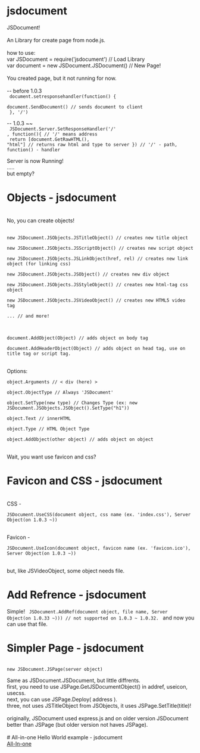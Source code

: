 # jsdocument
JSDocument!<br>
<br>
An Library for create page from node.js.<br>
<br>
how to use:<br>
var JSDocument = require('jsdocument') // Load Library<br>
var document = new JSDocument.JSDocument() // New Page!<br>
<br>
You created page, but it not running for now.<br>
<br>
-- before 1.0.3<br>
<code>
document.setresponsehandler(function() {<br>
    document.SendDocument() // sends document to client<br>
}, '/')<br>
</code>
-- 1.0.3 ~~<br>
<code>
JSDocument.Server.SetResponseHandler('/' , function(){ // '/' means address<br>
    return [document.GetRawHTML(), "html"] // returns raw html and type to server
}) // '/' - path, function() - handler<br>
</code>
<br>
Server is now Running!<br>
.....<br>
but empty?<br>

# Objects - jsdocument
<br>
No, you can create objects!<br>
<br>
<code>
new JSDocument.JSObjects.JSTitleObject() // creates new title object<br>
new JSDocument.JSObjects.JSScriptObject() // creates new script object<br>
new JSDocument.JSObjects.JSLinkObject(href, rel) // creates new link object (for linking css)<br>
new JSDocument.JSObjects.JSObject() // creates new div object<br>
new JSDocument.JSObjects.JSStyleObject() // creates new html-tag css object<br>
new JSDocument.JSObjects.JSVideoObject() // creates new HTML5 video tag<br>
... // and more!<br>
</code>
<br>
<code>
document.AddObject(Object) // adds object on body tag<br>
document.AddHeaderObject(Object) // adds object on head tag, use on title tag or script tag.<br>
</code>
<br>
Options:<br>
<code>
object.Arguments // < div (here) ><br>
object.ObjectType // Always 'JSDocument'<br>
object.SetType(new type) // Changes Type (ex: new JSDocument.JSObjects.JSObject().SetType("h1"))<br>
object.Text // innerHTML<br>
object.Type // HTML Object Type<br>
object.AddObject(other object) // adds object on object<br>
</code>
<br>
Wait, you want use favicon and css?<br>

# Favicon and CSS - jsdocument
<br>
CSS -<br>
<code>
JSDocument.UseCSS(document object, css name (ex. 'index.css'), Server Object(on 1.0.3 ~))<br>
</code>
<br>
Favicon -<br>
<code>
JSDocument.UseIcon(document object, favicon name (ex. 'favicon.ico'), Server Object(on 1.0.3 ~))<br>
</code>
<br>
but, like JSVideoObject, some object needs file.

# Add Refrence - jsdocument
Simple!
<code>
JSDocument.AddRef(document object, file name, Server Object(on 1.0.33 ~))) // not supported on 1.0.3 ~ 1.0.32.
</code>
and now you can use that file.

# Simpler Page - jsdocument

<code>
new JSDocument.JSPage(server object)<br>
</code>
Same as JSDocument.JSDocument, but little diffrents.<br>
first, you need to use JSPage.GetJSDocumentObject() in addref, useicon, usecss.<br>
next, you can use JSPage.Deploy( address ).<br>
three, not uses JSTitleObject from JSObjects, it uses JSPage.SetTitle(title)!<br>
<br>
originally, JSDocument used express.js and on older version JSDocument better than JSPage (but older version not haves JSPage).<br>
<br>
# All-in-one Hello World example - jsdocument
<br>
<a href="https://github.com/ADev531/jsdocument-all-in-one-example">All-In-one</a>